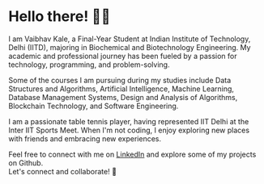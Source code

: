 
# Hello there! 👋🏻  
I am Vaibhav Kale, a Final-Year Student at Indian Institute of Technology, Delhi (IITD), majoring in Biochemical and Biotechnology Engineering. My academic and professional journey has been fueled by a passion for technology, programming, and problem-solving.<br>

Some of the courses I am pursuing during my studies include Data Structures and Algorithms, Artificial Intelligence, Machine Learning, Database Management Systems, Design and Analysis of Algorithms, Blockchain Technology, and Software Engineering.<br>

I am a passionate table tennis player, having represented IIT Delhi at the Inter IIT Sports Meet. When I'm not coding, I enjoy exploring new places with friends and embracing new experiences.

Feel free to connect with me on [LinkedIn](https://linkedin.com/in/vaibhav-kale-iitd) and explore some of my projects on Github.  
Let's connect and collaborate! 🚀  

